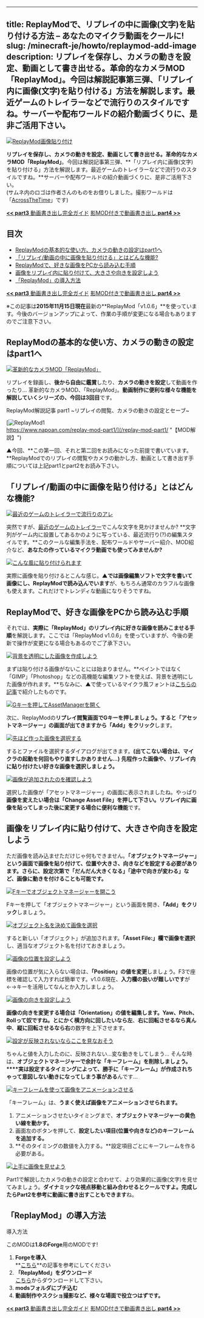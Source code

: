 
---
title: ReplayModで、リプレイの中に画像(文字)を貼り付ける方法 – あなたのマイクラ動画をクールに!
slug: /minecraft-je/howto/replaymod-add-image
description: リプレイを保存し、カメラの動きを設定、動画として書き出せる。革命的なカメラMOD「ReplayMod」。今回は解説記事第三弾、「リプレイ内に画像(文字)を貼り付ける」方法を解説します。最近ゲームのトレイラーなどで流行りのスタイルですね。サーバーや配布ワールドの紹介動画づくりに、是非ご活用下さい。
---

[![ReplayMod画像貼り付け](https://cdn-ak.f.st-hatena.com/images/fotolife/s/sasigume/20210208/20210208135429.png)](#4/a/4a71d7d3.png "ReplayMod画像貼り付け")

**リプレイを保存し、カメラの動きを設定、動画として書き出せる。**革命的なカメラMOD**「ReplayMod」**。今回は解説記事第三弾、**「リプレイ内に画像(文字)を貼り付ける」方法を解説します。最近ゲームのトレイラーなどで流行りのスタイルですね。**サーバーや配布ワールドの紹介動画づくりに、是非ご活用下さい。  
(サムネ内のロゴは作者さんのものをお借りしました。撮影ワールドは「[AcrossTheTime](/tag/AcrossTheTime)」です)

[**<< part3** 動画書き出し完全ガイド](/replay-mod-part2/ "【MOD解説】「ReplayMod」動画書き出し完全ガイド- 高画質/360°でYouTubeに!【Minecraft】") [影MOD付きで動画書き出し **part4 >>**](https://www.napoan.com/replaymod-with-shaders/ "[ReplayMod] 低スペでも影付きヌルヌル動画! 影MODを使いながらリプレイ動画を書き出す方法【Minecraft】")

## 目次

*   [ReplayModの基本的な使い方、カメラの動きの設定はpart1へ](#part1)
*   [「リプレイ/動画の中に画像を貼り付ける」とはどんな機能?](#about)
*   [ReplayModで、好きな画像をPCから読み込む手順](#load-image)
*   [画像をリプレイ内に貼り付けて、大きさや向きを設定しよう](#object-manager)
*   [「ReplayMod」の導入方法](#inst)

[**<< part3** 動画書き出し完全ガイド](/replay-mod-part2/ "【MOD解説】「ReplayMod」動画書き出し完全ガイド- 高画質/360°でYouTubeに!【Minecraft】") [影MOD付きで動画書き出し **part4 >>**](https://www.napoan.com/replaymod-with-shaders/ "[ReplayMod] 低スペでも影付きヌルヌル動画! 影MODを使いながらリプレイ動画を書き出す方法【Minecraft】")

※この記事は**2015年11月15日現在**最新の**ReplayMod「v1.0.6」**を使っています。今後のバージョンアップによって、作業の手順が変更になる場合もありますのでご注意下さい。

## ReplayModの基本的な使い方、カメラの動きの設定はpart1へ

[![革新的なカメラMOD「ReplayMod」](https://cdn-ak.f.st-hatena.com/images/fotolife/s/sasigume/20210208/20210208151046.png)](#9/0/90d17ba6.png "革新的なカメラMOD「ReplayMod」")

リプレイを録画し、**後から自由に鑑賞**したり、**カメラの動きを設定**して動画を作ったり… 革新的なカメラMOD、「ReplayMod」。**動画制作に便利な様々な機能を解説していくシリーズの、今回は3回目**です。

ReplayMod解説記事 part1 ~リプレイの閲覧、カメラの動きの設定とセーブ~

[![ReplayMod1](https://cdn-ak.f.st-hatena.com/images/fotolife/s/sasigume/20210208/20210208135735.png)  
https://www.napoan.com/replay-mod-part1/](/replay-mod-part1/ "【MOD解説】")

▲今回、**この第一回、それと第二回をお読みになった前提で書いています。**ReplayModでのリプレイの閲覧やカメラの動かし方、動画として書き出す手順については上記part1とpart2をお読み下さい。

## 「リプレイ/動画の中に画像を貼り付ける」とはどんな機能?

[![最近のゲームのトレイラーで流行りのアレ](https://cdn-ak.f.st-hatena.com/images/fotolife/s/sasigume/20210208/20210208133831.jpg)](#3/c/3c0555cb.jpg "最近のゲームのトレイラーで流行りのアレ")

突然ですが、[最近のゲームのトレイラー](http://www.youtube.com/watch?v=vIg5dAeudvQ)でこんな文字を見かけませんか? **文字列がゲーム内に設置してあるかのように写っている、最近流行り(?)の編集スタイルです。**このクールな編集手法を、配布ワールドやサーバー紹介、MOD紹介など、**あなたの作っているマイクラ動画でも使ってみませんか?**

[![こんな風に貼り付けられます](https://cdn-ak.f.st-hatena.com/images/fotolife/s/sasigume/20210208/20210208132928.png)](#2/d/2dc008a6.png "こんな風に貼り付けられます")

実際に画像を貼り付けるとこんな感じ。**▲では画像編集ソフトで文字を書いて画像にし、ReplayModで読み込んでいます**が、もちろん通常のカラフルな画像も使えます。これだけでトレンディな動画になりそうですね。

## ReplayModで、好きな画像をPCから読み込む手順

それでは、**実際に「ReplayMod」のリプレイ内に好きな画像を読みこませる手順**を解説します。ここでは「ReplayMod v1.0.6」を使っていますが、今後の更新で操作が変更になる場合もあるのでご了承下さい。

[![背景を透明にした画像を作成しよう](https://cdn-ak.f.st-hatena.com/images/fotolife/s/sasigume/20210208/20210208154324.jpg)](#a/f/afe546c2.jpg "背景を透明にした画像を作成しよう")

まずは貼り付ける画像がないことには始まりません。**ペイントではなく「GIMP」「Photoshop」などの高機能な編集ソフトを使えば、背景を透明にした画像が作れます。**ちなみに、▲で使っているマイクラ風フォントは[こちらの記事](/44816309/)で紹介したものです。

[![Gキーを押してAssetManagerを開く](https://cdn-ak.f.st-hatena.com/images/fotolife/s/sasigume/20210208/20210208175022.png)](#e/e/ee7f072e.png "Gキーを押してAssetManagerを開く")

次に、ReplayModの**リプレイ閲覧画面でGキーを押しましょう。**すると「アセットマネージャー」の画面が出てきますから**「Add」をクリック**します。

[![先ほど作った画像を選択する](https://cdn-ak.f.st-hatena.com/images/fotolife/s/sasigume/20210208/20210208131217.jpg)](#1/b/1ba7f861.jpg "先ほど作った画像を選択する")

するとファイルを選択するダイアログが出てきます。**(出てこない場合は、マイクラの起動を何回もやり直すしかありません…)** **先程作った画像や、リプレイ内に貼り付けたい好きな画像を選択しましょう。**

[![画像が追加されたのを確認しよう](https://cdn-ak.f.st-hatena.com/images/fotolife/s/sasigume/20210208/20210208174813.png)](#e/c/ecec7b99.png "画像が追加されたのを確認しよう")

選択した画像が「アセットマネージャー」の画面に表示されましたね。やっぱり**画像を変えたい場合は「Change Asset File」**を押して下さい。リプレイ内に**画像を貼ってしまった後に変更する場合に便利な機能**です。

## 画像をリプレイ内に貼り付けて、大きさや向きを設定しよう

ただ画像を読み込ませただけじゃ何もできません。**「オブジェクトマネージャー」という画面で画像を貼り付けて、位置や大きさ、向きなどを設定する必要があります。**さらに、設定次第で**「だんだん大きくなる」「途中で向きが変わる」など、画像に動きを付けることも可能です。**

[![Fキーでオブジェクトマネージャーを開こう](https://cdn-ak.f.st-hatena.com/images/fotolife/s/sasigume/20210208/20210208164728.png)](#e/5/e5a6c03b.png "Fキーでオブジェクトマネージャーを開こう")

Fキーを押して「オブジェクトマネージャー」という画面を開き、**「Add」をクリック**しましょう。

[![オブジェクト名を決めて画像を選択](https://cdn-ak.f.st-hatena.com/images/fotolife/s/sasigume/20210208/20210208151844.png)](#9/8/98e2b9ce.png "オブジェクト名を決めて画像を選択")

すると新しい「オブジェクト」が追加されます。**「Asset File:」欄で画像を選択**し、適当なオブジェクト名を付けておきましょう。

[![画像の位置を設定しよう](https://cdn-ak.f.st-hatena.com/images/fotolife/s/sasigume/20210208/20210208180705.png)](#f/d/fde9cc63.png "画像の位置を設定しよう")

画像の位置が気に入らない場合は、**「Position」の値を変更**しましょう。F3で座標を確認して入力すれば簡単です。v1.0.6現在、**入力欄の扱いが難しいです**が←→キーを活用してなんとか入力しましょう。

[![画像の向きを設定しよう](https://cdn-ak.f.st-hatena.com/images/fotolife/s/sasigume/20210208/20210208152211.png)](#9/c/9c4b3302.png "画像の向きを設定しよう")

**画像の向きを変更する場合は「Orientation」の値を編集します。**Yaw、Pitch、Rollって奴ですね。とにかく**横方向に回したいなら左**、**右に回転させるなら真ん中**、**縦に回転させるなら右**の数字を上下させます。

[![設定が反映されないならここを見なおそう](https://cdn-ak.f.st-hatena.com/images/fotolife/s/sasigume/20210208/20210208134251.png)](#4/0/407d69d2.png "設定が反映されないならここを見なおそう")

ちゃんと値を入力したのに、反映されない…変な動きをしてしまう… そんな時は、**オブジェクトマネージャーで余計な「キーフレーム」を削除しましょう。****実は設定するタイミングによって、勝手に「キーフレーム」が作成されちゃって意図しない動きになってしまう事がある**んです…

[![キーフレームを使って画像をアニメーションさせる](https://cdn-ak.f.st-hatena.com/images/fotolife/s/sasigume/20210208/20210208133246.png)](#3/5/35d3dcff.png "キーフレームを使って画像をアニメーションさせる")

「キーフレーム」は、**うまく使えば画像をアニメーションさせられます。**

1.  アニメーションさせたいタイミングまで、**オブジェクトマネージャーの黄色い線を動かす。**
2.  画面左のボタンを押して、**設定したい項目(位置や向きなど)のキーフレームを追加する。**
3.  **そのタイミングの数値を入力する。**設定項目ごとにキーフレームを作る必要がある。

[![上手に画像を見せよう](https://cdn-ak.f.st-hatena.com/images/fotolife/s/sasigume/20210208/20210208152816.png)](#a/1/a1b1205a.png "上手に画像を見せよう")

Part1で解説したカメラの動きの設定と合わせて、より効果的に画像(文字)を見せてみましょう。**ダイナミックな視点移動と組み合わせるとクールですよ。**完成したらPart2を参考に**動画に書き出すこともできます**ね。

## 「ReplayMod」の導入方法

導入方法

このMODは**1.8のForge**用のMODです!

1.  **Forgeを導入**  
    **[こちら](/new-way-to-install-mod/#forge-inst)**の記事を参考にしてください
2.  **「ReplayMod」をダウンロード**  
    [こちら](http://www.replaymod.com/download/ "「ReplayMod」のダウンロード")からダウンロードして下さい。
3.  **modsフォルダにブチ込む**
4.  **動画制作やスクショ撮影など、様々な場面で役立つはずです。**

[**<< part3** 動画書き出し完全ガイド](/replay-mod-part2/ "【MOD解説】「ReplayMod」動画書き出し完全ガイド- 高画質/360°でYouTubeに!【Minecraft】") [影MOD付きで動画書き出し **part4 >>**](https://www.napoan.com/replaymod-with-shaders/ "[ReplayMod] 低スペでも影付きヌルヌル動画! 影MODを使いながらリプレイ動画を書き出す方法【Minecraft】")
